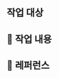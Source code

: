 ## 작업 대상
<!-- 작업 대상을 설명 -->

## 📄 작업 내용
<!-- 작업한 내용을 간단히 요약해주세요. -->

## 📎 레퍼런스
<!-- 작업 시 참고했던 문건의 URL을 남겨주세요 -->
